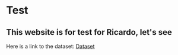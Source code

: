 # Test


## This website is for test for Ricardo, let's see

Here is a link to the dataset: [Dataset](figure6us.csv)
 
